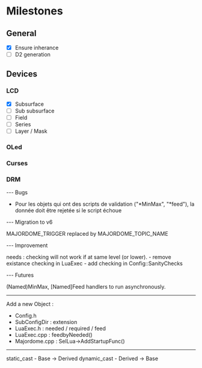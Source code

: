 # Milestones

## General
- [X] Ensure inherance
- [ ] D2 generation

## Devices
### LCD

- [x] Subsurface
- [ ] Sub subsurface
- [ ] Field
- [ ] Series
- [ ] Layer / Mask

### OLed

### Curses

### DRM

--- Bugs

- Pour les objets qui ont des scripts de validation ("*MinMax", "*feed"), la donnée doit être rejetée si le script échoue

--- Migration to v6

MAJORDOME_TRIGGER replaced by MAJORDOME_TOPIC_NAME

--- Improvement

needs : checking will not work if at same level (or lower).
	- remove existance checking in LuaExec
	- add checking in Config::SanityChecks

--- Futures

(Named)MinMax, [Named]Feed handlers to run asynchronously.

---
Add a new Object :
- Config.h
- SubConfigDir : extension
- LuaExec.h : needed / required / feed
- LuaExec.cpp : feedbyNeeded()
- Majordome.cpp : SelLua->AddStartupFunc()

---

static_cast - Base -> Derived
dynamic_cast - Derived -> Base


